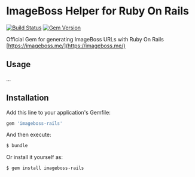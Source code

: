 # ImageBoss Helper for Ruby On Rails
[![Build Status](https://travis-ci.org/imageboss/imageboss-rails.svg?branch=master)](https://travis-ci.org/imageboss/imageboss-rails) [![Gem Version](https://badge.fury.io/rb/imageboss-rails.svg)](https://badge.fury.io/rb/imageboss-rails)

Official Gem for generating ImageBoss URLs with Ruby On Rails
[https://imageboss.me/](https://imageboss.me/)

## Usage
...

## Installation
Add this line to your application's Gemfile:

```ruby
gem 'imageboss-rails'
```

And then execute:
```bash
$ bundle
```

Or install it yourself as:
```bash
$ gem install imageboss-rails
```
